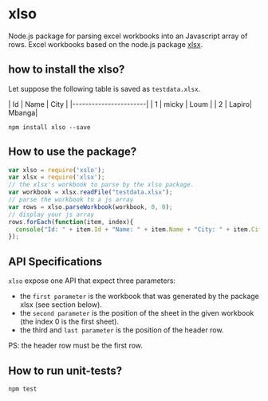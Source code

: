 # xlso
Node.js package for parsing excel workbooks into an Javascript array of rows. Excel workbooks based on the node.js package [xlsx](https://github.com/SheetJS/js-xlsx).

## how to install the xlso?

Let suppose the following table is saved as `testdata.xlsx`.

| Id    | Name  | City  |
|-----------------------|
|  1    | micky | Loum  |
|  2    | Lapiro| Mbanga|

```Schell
npm install xlso --save
```

## How to use the package?

```Javascript
var xlso = require('xslo');
var xlsx = require('xlsx');
// the xlsx's workbook to parse by the xlso package.
var workbook = xlsx.readFile("testdata.xlsx");
// parse the workbook to a js array
var rows = xlso.parseWorkbook(workbook, 0, 0);
// display your js array
rows.forEach(function(item, index){
  console("Id: " + item.Id + "Name: " + item.Name + "City: " + item.City);
});
```

## API Specifications
`xlso` expose one API that expect three parameters:
* the `first parameter` is the workbook that was generated by the package xlsx (see section below).
* the `second parameter` is the position of the sheet in the given workbook (the index 0 is the first sheet).
* the third and `last parameter` is the position of the header row.

PS: the header row must be the first row.


## How to run unit-tests?

```Schell
npm test
```
